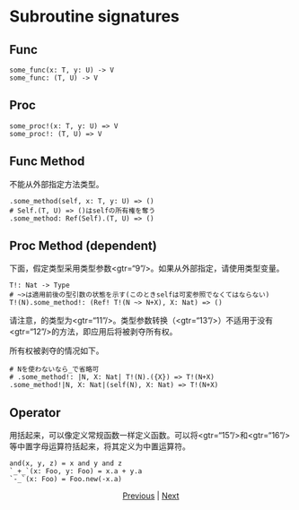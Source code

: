 # Subroutine signatures

## Func


```erg
some_func(x: T, y: U) -> V
some_func: (T, U) -> V
```

## Proc


```erg
some_proc!(x: T, y: U) => V
some_proc!: (T, U) => V
```

## Func Method

不能从外部指定方法类型。


```erg
.some_method(self, x: T, y: U) => ()
# Self.(T, U) => ()はselfの所有権を奪う
.some_method: Ref(Self).(T, U) => ()
```

## Proc Method (dependent)

下面，假定类型采用类型参数<gtr=“9”/>。如果从外部指定，请使用类型变量。


```erg
T!: Nat -> Type
# ~>は適用前後の型引数の状態を示す(このときselfは可変参照でなくてはならない)
T!(N).some_method!: (Ref! T!(N ~> N+X), X: Nat) => ()
```

请注意，的类型为<gtr=“11”/>。类型参数转换（<gtr=“13”/>）不适用于没有<gtr=“12”/>的方法，即应用后将被剥夺所有权。

所有权被剥夺的情况如下。


```erg
# Nを使わないなら_で省略可
# .some_method!: |N, X: Nat| T!(N).({X}) => T!(N+X)
.some_method!|N, X: Nat|(self(N), X: Nat) => T!(N+X)
```

## Operator

用括起来，可以像定义常规函数一样定义函数。可以将<gtr=“15”/>和<gtr=“16”/>等中置字母运算符括起来，将其定义为中置运算符。


```erg
and(x, y, z) = x and y and z
`_+_`(x: Foo, y: Foo) = x.a + y.a
`-_`(x: Foo) = Foo.new(-x.a)
```

<p align='center'>
    <a href='./21_lambda.md'>Previous</a> | <a href='./23_closure.md'>Next</a>
</p>
